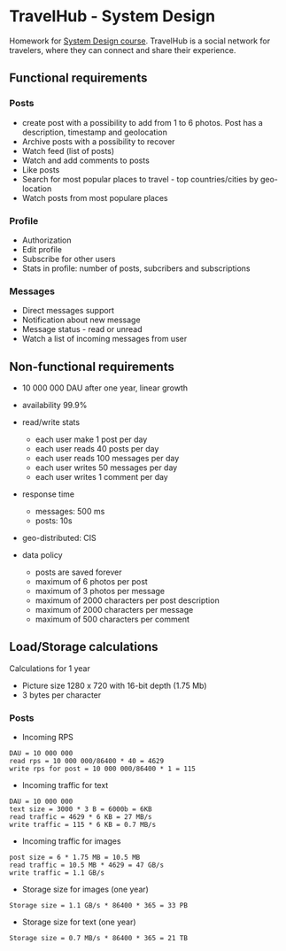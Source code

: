# TravelHub - System Design
Homework for [System Design course](https://balun.courses/courses/system_design). TravelHub is a social network for travelers, where they can connect and share their experience. 

## Functional requirements
### Posts
* create post with a possibility to add from 1 to 6 photos. Post has a description, timestamp and geolocation
* Archive posts with a possibility to recover
* Watch feed (list of posts)
* Watch and add comments to posts
* Like posts
* Search for most popular places to travel - top countries/cities by geo-location
* Watch posts from most populare places

### Profile
* Authorization
* Edit profile
* Subscribe for other users
* Stats in profile: number of posts, subcribers and subscriptions

### Messages
* Direct messages support
* Notification about new message
* Message status - read or unread
* Watch a list of incoming messages from user

## Non-functional requirements
* 10 000 000 DAU after one year, linear growth
* availability 99.9%
* read/write stats
    - each user make 1 post per day 
    - each user reads 40 posts per day
    - each user reads 100 messages per day
    - each user writes 50 messages per day
    - each user writes 1 comment per day
* response time
    - messages: 500 ms
    - posts: 10s

* geo-distributed: CIS

* data policy
  - posts are saved forever
  - maximum of 6 photos per post
  - maximum of 3 photos per message
  - maximum of 2000 characters per post description
  - maximum of 2000 characters per message
  - maximum of 500 characters per comment

## Load/Storage calculations
Calculations for 1 year

* Picture size 1280 x 720 with 16-bit depth (1.75 Mb)
* 3 bytes per character

### Posts
* Incoming RPS
```
DAU = 10 000 000
read rps = 10 000 000/86400 * 40 = 4629
write rps for post = 10 000 000/86400 * 1 = 115
```

* Incoming traffic for text
```
DAU = 10 000 000
text size = 3000 * 3 B = 6000b = 6KB
read traffic = 4629 * 6 KB = 27 MB/s
write traffic = 115 * 6 KB = 0.7 MB/s
```

* Incoming traffic for images
```
post size = 6 * 1.75 MB = 10.5 MB
read traffic = 10.5 MB * 4629 = 47 GB/s
write traffic = 1.1 GB/s
```

* Storage size for images (one year)
```
Storage size = 1.1 GB/s * 86400 * 365 = 33 PB
```

* Storage size for text (one year)
```
Storage size = 0.7 MB/s * 86400 * 365 = 21 TB
```
